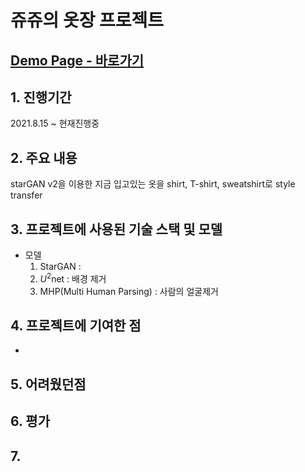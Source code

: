 # 쥬쥬의 옷장 프로젝트
## [Demo Page - 바로가기](https://frida.rora.es/)
## 1. 진행기간
2021.8.15 ~ 현재진행중
## 2. 주요 내용
starGAN v2을 이용한 지금 입고있는 옷을 shirt, T-shirt, sweatshirt로 style transfer 
## 3. 프로젝트에 사용된 기술 스택 및 모델
* 모델
  1. StarGAN : 
  2. $U^2$net : 배경 제거
  3. MHP(Multi Human Parsing) : 사람의 얼굴제거
## 4. 프로젝트에 기여한 점
* 
## 5. 어려웠던점
## 6. 평가
## 7. 
